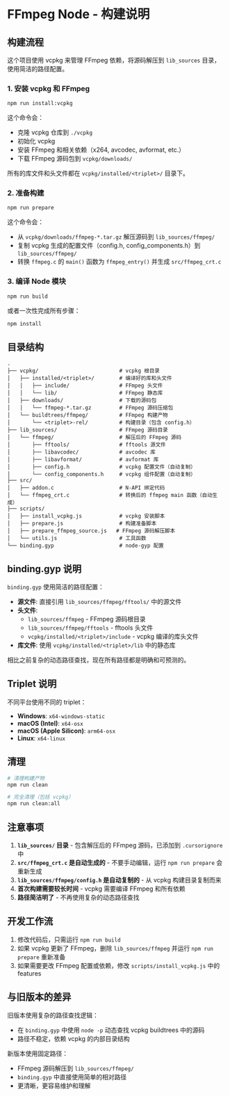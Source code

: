 # FFmpeg Node - 构建说明

## 构建流程

这个项目使用 vcpkg 来管理 FFmpeg 依赖，将源码解压到 `lib_sources` 目录，使用简洁的路径配置。

### 1. 安装 vcpkg 和 FFmpeg

```bash
npm run install:vcpkg
```

这个命令会：
- 克隆 vcpkg 仓库到 `./vcpkg`
- 初始化 vcpkg
- 安装 FFmpeg 和相关依赖（x264, avcodec, avformat, etc.）
- 下载 FFmpeg 源码包到 `vcpkg/downloads/`

所有的库文件和头文件都在 `vcpkg/installed/<triplet>/` 目录下。

### 2. 准备构建

```bash
npm run prepare
```

这个命令会：
- 从 `vcpkg/downloads/ffmpeg-*.tar.gz` 解压源码到 `lib_sources/ffmpeg/`
- 复制 vcpkg 生成的配置文件（config.h, config_components.h）到 `lib_sources/ffmpeg/`
- 转换 `ffmpeg.c` 的 `main()` 函数为 `ffmpeg_entry()` 并生成 `src/ffmpeg_crt.c`

### 3. 编译 Node 模块

```bash
npm run build
```

或者一次性完成所有步骤：

```bash
npm install
```

## 目录结构

```
.
├── vcpkg/                          # vcpkg 根目录
│   ├── installed/<triplet>/        # 编译好的库和头文件
│   │   ├── include/                # FFmpeg 头文件
│   │   └── lib/                    # FFmpeg 静态库
│   ├── downloads/                  # 下载的源码包
│   │   └── ffmpeg-*.tar.gz         # FFmpeg 源码压缩包
│   └── buildtrees/ffmpeg/          # FFmpeg 构建产物
│       └── <triplet>-rel/          # 构建目录（包含 config.h）
├── lib_sources/                    # FFmpeg 源码目录
│   └── ffmpeg/                     # 解压后的 FFmpeg 源码
│       ├── fftools/                # fftools 源文件
│       ├── libavcodec/             # avcodec 库
│       ├── libavformat/            # avformat 库
│       ├── config.h                # vcpkg 配置文件（自动复制）
│       └── config_components.h     # vcpkg 组件配置（自动复制）
├── src/
│   ├── addon.c                     # N-API 绑定代码
│   └── ffmpeg_crt.c                # 转换后的 ffmpeg main 函数（自动生成）
├── scripts/
│   ├── install_vcpkg.js            # vcpkg 安装脚本
│   ├── prepare.js                  # 构建准备脚本
│   ├── prepare_ffmpeg_source.js   # FFmpeg 源码解压脚本
│   └── utils.js                    # 工具函数
└── binding.gyp                     # node-gyp 配置
```

## binding.gyp 说明

`binding.gyp` 使用简洁的路径配置：

- **源文件**: 直接引用 `lib_sources/ffmpeg/fftools/` 中的源文件
- **头文件**: 
  - `lib_sources/ffmpeg` - FFmpeg 源码根目录
  - `lib_sources/ffmpeg/fftools` - fftools 头文件
  - `vcpkg/installed/<triplet>/include` - vcpkg 编译的库头文件
- **库文件**: 使用 `vcpkg/installed/<triplet>/lib` 中的静态库

相比之前复杂的动态路径查找，现在所有路径都是明确和可预测的。

## Triplet 说明

不同平台使用不同的 triplet：

- **Windows**: `x64-windows-static`
- **macOS (Intel)**: `x64-osx`
- **macOS (Apple Silicon)**: `arm64-osx`
- **Linux**: `x64-linux`

## 清理

```bash
# 清理构建产物
npm run clean

# 完全清理（包括 vcpkg）
npm run clean:all
```

## 注意事项

1. **`lib_sources/` 目录** - 包含解压后的 FFmpeg 源码，已添加到 `.cursorignore` 中
2. **`src/ffmpeg_crt.c` 是自动生成的** - 不要手动编辑，运行 `npm run prepare` 会重新生成
3. **`lib_sources/ffmpeg/config.h` 是自动复制的** - 从 vcpkg 构建目录复制而来
4. **首次构建需要较长时间** - vcpkg 需要编译 FFmpeg 和所有依赖
5. **路径简洁明了** - 不再使用复杂的动态路径查找

## 开发工作流

1. 修改代码后，只需运行 `npm run build`
2. 如果 vcpkg 更新了 FFmpeg，删除 `lib_sources/ffmpeg` 并运行 `npm run prepare` 重新准备
3. 如果需要更改 FFmpeg 配置或依赖，修改 `scripts/install_vcpkg.js` 中的 features

## 与旧版本的差异

旧版本使用复杂的路径查找逻辑：
- 在 `binding.gyp` 中使用 `node -p` 动态查找 vcpkg buildtrees 中的源码
- 路径不稳定，依赖 vcpkg 的内部目录结构

新版本使用固定路径：
- FFmpeg 源码解压到 `lib_sources/ffmpeg/`
- `binding.gyp` 中直接使用简单的相对路径
- 更清晰，更容易维护和理解

